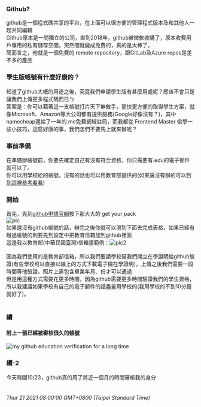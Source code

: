 ### Github?
github是一個程式碼共享的平台，在上面可以很方便的管理程式版本及和其他人一起共同編輯<br>
Github原本是一間獨立的公司，直到2018年，github被微軟收購了，原本收費用戶專用的私有儲存空間，突然間就變成免費的，真的是太棒了。<br>
簡而言之，他就是一個免費的 remote repository，跟GitLab及Azure repos是差不多的產品

### 學生版帳號有什麼好康的？
知道了github大概的用途之後，究竟我們申請學生版有甚麼用處呢？應該不會只是讓我們上傳更多程式碼而已ㄅ<br>
答案是：你可以藉著這一支帳號打片天下無敵手，更快更方便的取得學生方案，就像Microsoft、Amazon等大公司都有提供服務(Google好像沒有？)，其中namecheap還給了一年的.me免費網域註冊，而我都從 Frontend Master 偷學一些小技巧，這麼好康的事，我們怎們不要馬上就來辦呢？

### 事前準備
在準備辦帳號前，你要先確定自己有沒有符合資格，你只需要有.edu的電子郵件就可以了。<br>
你可以用學校給的帳號，沒有的話也可以用教育部提供的(如果還沒有辦的可以到[到這裡參考看看](https://mail.edu.tw/edumail.html))

### 開始
首先，先到[github申請官網](https://education.gihub.com/pack)按下那大大的 get your pack<br>
![pic](https://lh3.googleusercontent.com/pw/ACtC-3fUIDLHNhDg1hhh3I5ttWypaHa9RjFv7FC011WIIjAbntuCtwWcX1EqHHIKm6QbXCQCA6c2XDfxLoSS6IELhkpuq_kU_b3NMeXtdS_3bmUeJUIQNGYagDf-aonrP7L-SEsGPz5QxC3oSNU5F1uJZH0=w1655-h775-no?authuser=0)<br>
如果還沒有github帳號的話，辦完之後你就可以滑到下面去完成表格，如果已經有辦過帳號的則要先到設定中把教育信箱加到github裡面<br>
這邊我以教育部(中華民國臺灣)信箱當範例：![pic2](https://lh3.googleusercontent.com/pw/ACtC-3fUIDLHNhDg1hhh3I5ttWypaHa9RjFv7FC011WIIjAbntuCtwWcX1EqHHIKm6QbXCQCA6c2XDfxLoSS6IELhkpuq_kU_b3NMeXtdS_3bmUeJUIQNGYagDf-aonrP7L-SEsGPz5QxC3oSNU5F1uJZH0=w1655-h775-no?authuser=0)<br>
<br>
因為我們使用的是教育部信箱，所以我們要請學校幫我們開立在學證明給github驗證(有些學校可以直接以線上的方式下載電子檔在學證明)，上傳之後我們需要一段時間等他驗證，照片上需包含畢業年月、份才可以通過
<br>
但是用這種方式需要花更多時間，因為github需要更多時間驗證我們的學生資格，所以我建議如果學校有自己的電子郵件的話盡量用學校的(我用學校的不到10分鐘就好了)。<br>
<br>

### 續
#### 附上一張已經被審核很久的帳號
![my github education verification for a long time](https://lh3.googleusercontent.com/pw/ACtC-3fO-AxQfneet0nfF1uCBiZWyCJgMabNUH9-fAZYGmkNWosdOf-tY6zAbF2xNCVCzV8S7B29wYk_N9NPdErIGeha_RD0Fp8zKP4df0CGk1pAWSfQAHsumci13DdQUyfg7nt-bPCGamIEpTQlK4qzvdIY=w1307-h405-no?authuser=0)<br>

### 續-2
今天時間10/23，github真的用了將近一個月的時間審核我的身分
<br>
<br>

###### Thur 21 2021 08:00:00 GMT+0800 (Taipei Standard Time)